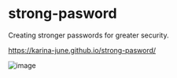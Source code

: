 # strong-pasword
Creating stronger passwords for greater security.

https://karina-june.github.io/strong-pasword/


![image](https://user-images.githubusercontent.com/116246298/204399189-ec189eba-429e-4c4f-8d4b-a789df71ae35.png)
